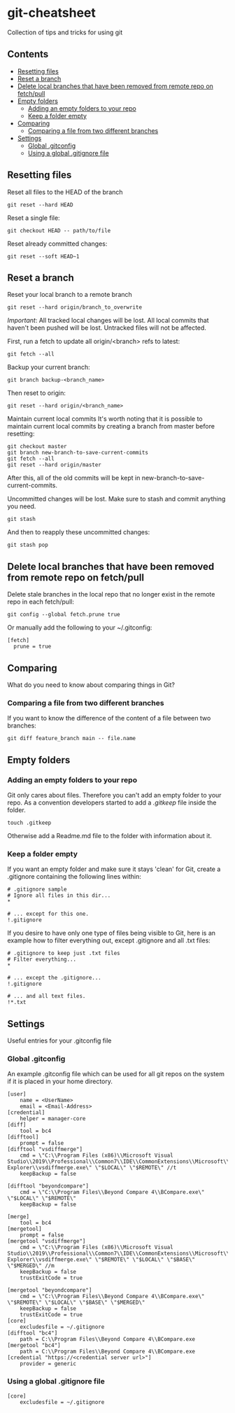 # git-cheatsheet
Collection of tips and tricks for using git

## Contents
 - [Resetting files](#resetting-files)
 - [Reset a branch](#reset-a-branch)
 - [Delete local branches that have been removed from remote repo on fetch/pull](#delete-local-branches-that-have-been-removed-from-remote-repo-on-fetchpull)
 - [Empty folders](#empty-folders)
   - [Adding an empty folders to your repo](#adding-an-empty-folders-to-your-repo)
   - [Keep a folder empty](#keep-a-folder-empty)
 - [Comparing](#comparing)
   - [Comparing a file from two different branches](#comparing-a-file-from-two-different-branches)
 - [Settings](#settings)
   - [Global .gitconfig](#global-gitconfig)
   - [Using a global .gitignore file](#using-a-global-gitignore-file)

## Resetting files 
Reset all files to the HEAD of the branch

    git reset --hard HEAD

Reset a single file:

    git checkout HEAD -- path/to/file

Reset already committed changes:

    git reset --soft HEAD~1
    
## Reset a branch
Reset your local branch to a remote branch

    git reset --hard origin/branch_to_overwrite
    
*Important*: All tracked local changes will be lost. All local commits that haven't been pushed will be lost. Untracked files will not be affected.

First, run a fetch to update all origin/\<branch\> refs to latest:

    git fetch --all
    
Backup your current branch:

    git branch backup-<branch_name>

Then reset to origin:

    git reset --hard origin/<branch_name>
    
Maintain current local commits
It's worth noting that it is possible to maintain current local commits by creating a branch from master before resetting:

    git checkout master
    git branch new-branch-to-save-current-commits
    git fetch --all
    git reset --hard origin/master
    
After this, all of the old commits will be kept in new-branch-to-save-current-commits.

Uncommitted changes will be lost. Make sure to stash and commit anything you need.

    git stash
And then to reapply these uncommitted changes:

    git stash pop    
    
    

## Delete local branches that have been removed from remote repo on fetch/pull
Delete stale branches in the local repo that no longer exist in the remote repo in each fetch/pull:

    git config --global fetch.prune true

Or manually add the following to your ~/.gitconfig:

    [fetch]
      prune = true

## Comparing
What do you need to know about comparing things in Git?

### Comparing a file from two different branches
If you want to know the difference of the content of a file between two branches:

    git diff feature_branch main -- file.name

## Empty folders
### Adding an empty folders to your repo
Git only cares about files. Therefore you can't add an empty folder to your repo. As a convention developers started to add a *.gitkeep* file inside the folder.
    
    touch .gitkeep
    
Otherwise add a Readme.md file to the folder with information about it.

### Keep a folder empty
If you want an empty folder and make sure it stays 'clean' for Git, create a .gitignore containing the following lines within:

    # .gitignore sample
    # Ignore all files in this dir...
    *

    # ... except for this one.
    !.gitignore

If you desire to have only one type of files being visible to Git, here is an example how to filter everything out, except .gitignore and all .txt files:

    # .gitignore to keep just .txt files
    # Filter everything...
    *

    # ... except the .gitignore...
    !.gitignore

    # ... and all text files.
    !*.txt

## Settings
Useful entries for your .gitconfig file

### Global .gitconfig
An example .gitconfig file which can be used for all git repos on the system if it is placed in your home directory.

    [user]
	    name = <UserName>
	    email = <Email-Address>
    [credential]
	    helper = manager-core
    [diff]
	    tool = bc4
    [difftool]
	    prompt = false
    [difftool "vsdiffmerge"]
        cmd = \"C:\\Program Files (x86)\\Microsoft Visual Studio\\2019\\Professional\\Common7\\IDE\\CommonExtensions\\Microsoft\\TeamFoundation\\Team Explorer\\vsdiffmerge.exe\" \"$LOCAL\" \"$REMOTE\" //t
        keepBackup = false

    [difftool "beyondcompare"]
        cmd = \"C:\\Program Files\\Beyond Compare 4\\BCompare.exe\" \"$LOCAL\" \"$REMOTE\"
        keepBackup = false

    [merge]
        tool = bc4
    [mergetool]
        prompt = false
    [mergetool "vsdiffmerge"]
        cmd = \"C:\\Program Files (x86)\\Microsoft Visual Studio\\2019\\Professional\\Common7\\IDE\\CommonExtensions\\Microsoft\\TeamFoundation\\Team Explorer\\vsdiffmerge.exe\" \"$REMOTE\" \"$LOCAL\" \"$BASE\" \"$MERGED\" //m
        keepBackup = false
        trustExitCode = true

    [mergetool "beyondcompare"]
        cmd = \"C:\\Program Files\\Beyond Compare 4\\BCompare.exe\" \"$REMOTE\" \"$LOCAL\" \"$BASE\" \"$MERGED\"
        keepBackup = false
        trustExitCode = true
    [core]
        excludesfile = ~/.gitignore
    [difftool "bc4"]
        path = C:\\Program Files\\Beyond Compare 4\\BCompare.exe
    [mergetool "bc4"]
        path = C:\\Program Files\\Beyond Compare 4\\BCompare.exe
    [credential "https://<credential server url>"]
    	provider = generic

### Using a global .gitignore file

    [core]
        excludesfile = ~/.gitignore
